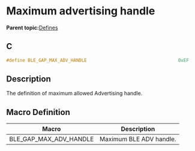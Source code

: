 # Maximum advertising handle

**Parent topic:**[Defines](GUID-FB430BFE-A9A9-473D-A588-1240BBD25ADD.md)

## C

```c
#define BLE_GAP_MAX_ADV_HANDLE                                  0xEF
```

## Description

The definition of maximum allowed Advertising handle.

## Macro Definition

|Macro|Description|
|-----|-----------|
|BLE\_GAP\_MAX\_ADV\_HANDLE|Maximum BLE ADV handle.|

